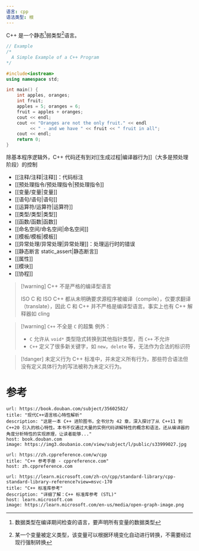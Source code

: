 ```yaml
---
语言: cpp
语法类型: 根
---
```

C++ 是一个静态[^1]弱类型[^2]语言。

```cpp
// Example
/*
  A Simple Example of a C++ Program
*/

#include<iostream>
using namespace std;

int main() {
    int apples, oranges;
    int fruit;
    apples = 5; oranges = 6;
    fruit = apples + oranges;
    cout << endl;
    cout << "Oranges are not the only fruit." << endl
         << " - and we have " << fruit << " fruit in all";
    cout << endl;
    return 0;
}
```

除基本程序逻辑外，C++ 代码还有到对[[生成过程|编译器行为]]（大多是预处理阶段）的控制
- [[注释/注释|注释]]：代码标注
- [[预处理指令/预处理指令|预处理指令]]
- [[变量/变量|变量]]
- [[语句/语句|语句]]
- [[运算符/运算符|运算符]]
- [[类型/类型|类型]]
- [[函数/函数|函数]]
- [[命名空间/命名空间|命名空间]]
- [[模板/模板|模板]]
- [[异常处理/异常处理|异常处理]]：处理运行时的错误
- [[静态断言 static_assert|静态断言]]
- [[属性]]
- [[模块]]
- [[协程]]

> [!warning] C++ 不是严格的编译型语言
> 
> ISO C 和 ISO C++ 都从未明确要求源程序被编译（compile），仅要求翻译（translate），因此 C 和 C++ 并不严格是编译型语言。事实上也有 C++ 解释器如 cling

> [!warning] `C++` 不全是 `C` 的超集
> 例外：
> - `C` 允许从 `void*` 类型隐式转换到其他指针类型，而 `C++` 不允许
> - `C++` 定义了很多新关键字，如 `new`，`delete` 等，无法作为合法的标识符

> [!danger] 未定义行为
> C++ 标准中，并未定义所有行为，那些符合语法但没有定义具体行为的写法被称为未定义行为。
# 参考

```cardlink
url: https://book.douban.com/subject/35602582/
title: "现代C++语言核心特性解析"
description: "这是一本 C++ 进阶图书，全书分为 42 章，深入探讨了从 C++11 到 C++20 引入的核心特性。本书不仅通过大量的实例代码讲解特性的概念和语法，还从编译器的角度分析特性的实现原理，让读者能够..."
host: book.douban.com
image: https://img3.doubanio.com/view/subject/l/public/s33999027.jpg
```

```cardlink
url: https://zh.cppreference.com/w/cpp
title: "C++ 参考手册 - cppreference.com"
host: zh.cppreference.com
```

```cardlink
url: https://learn.microsoft.com/zh-cn/cpp/standard-library/cpp-standard-library-reference?view=msvc-170
title: "C++ 标准库参考"
description: "详细了解：C++ 标准库参考 (STL)"
host: learn.microsoft.com
image: https://learn.microsoft.com/en-us/media/open-graph-image.png
```

[^1]: 数据类型在编译期间检查的语言，要声明所有变量的数据类型
[^2]: 某一个变量被定义类型，该变量可以根据环境变化自动进行转换，不需要经过现行强制转换